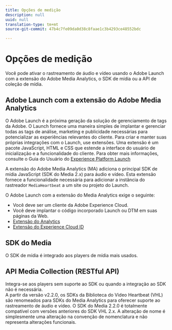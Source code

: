 ```yaml
---
title: Opções de medição
description: null
uuid: null
translation-type: tm+mt
source-git-commit: 47b4c7fe09da0d38c8faae1c3b4293ce48552bdc

---
```



# Opções de medição

Você pode ativar o rastreamento de áudio e vídeo usando o Adobe Launch com a extensão do Adobe Media Analytics, o SDK de mídia ou a API de coleção de mídia.

## Adobe Launch com a extensão do Adobe Media Analytics

O Adobe Launch é a próxima geração da solução de gerenciamento de tags da Adobe. O Launch fornece uma maneira simples de implantar e gerenciar todas as tags de análise, marketing e publicidade necessárias para potencializar as experiências relevantes do cliente. Para criar e manter suas próprias integrações com o Launch, use extensões. Uma extensão é um pacote JavaScript, HTML e CSS que estende a interface do usuário de inicialização e a funcionalidade do cliente. Para obter mais informações, consulte o Guia do Usuário do [Experience Platform Launch](https://docs.adobe.com/content/help/pt-BR/launch/using/overview.html)

A extensão do Adobe Media Analytics (MA) adiciona o principal SDK de mídia JavaScript (SDK do Media 2.x) para áudio e vídeo. Esta extensão fornece a funcionalidade necessária para adicionar a instância do rastreador `MediaHeartbeat` a um site ou projeto do Launch.

O Adobe Launch com a extensão do Media Analytics exige o seguinte:
* Você deve ser um cliente da Adobe Experience Cloud.
* Você deve implantar o código incorporado Launch ou DTM em suas páginas da Web.
* [Extensão do Analytics](https://docs.adobe.com/content/help/pt-BR/launch/using/extensions-ref/adobe-extension/analytics-extension/overview.html)
* [Extensão do Experience Cloud ID](https://docs.adobe.com/content/help/pt-BR/launch/using/extensions-ref/adobe-extension/id-service-extension/overview.html)

## SDK do Media

O SDK de mídia é integrado aos players de mídia mais usados.

## API Media Collection (RESTful API)

Integra-se aos players sem suporte ao SDK ou quando a integração ao SDK não é necessária.<br>A partir da versão v2.2.0, os SDKs da Biblioteca do Video Heartbeat (VHL) são renomeados para SDKs do Media Analytics para oferecer suporte ao rastreamento de áudio e vídeo. O SDK do Media 2.2.0 é totalmente compatível com versões anteriores do SDK VHL 2.x. A alteração de nome é simplesmente uma alteração na convenção de nomenclatura e não representa alterações funcionais.
